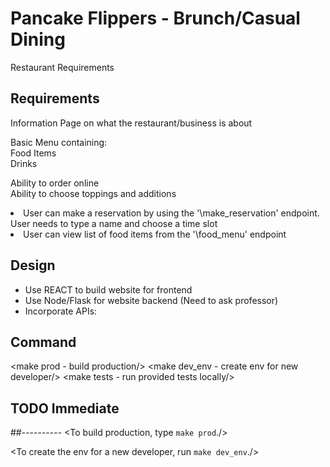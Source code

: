 # Pancake Flippers - Brunch/Casual Dining 
Restaurant Requirements
## Requirements
Information Page on what the restaurant/business is about  

Basic Menu containing:  
        Food Items  
        Drinks  

Ability to order online  
Ability to choose toppings and additions  
  
<li>User can make a reservation by using the '\make_reservation' endpoint. User needs to type a name and choose a time slot</li>  
<li>User can view list of food items from the '\food_menu' endpoint</li>  
</ul>

## Design
<ul>
<li>Use REACT to build website for frontend</li>
<li>Use Node/Flask for website backend (Need to ask professor)</li>
<li>Incorporate APIs:</li>
	 <Reservation services utilizing Calenders, etc./>
	 <Location services from Google/>
	 <Credit/Debit Card payment/>
	 <Paypal service/>
</ul>

## Command
<make prod - build production/>
<make dev_env - create env for new developer/>
<make tests - run provided tests locally/>


## TODO Immediate
<Homepage/>

##----------
<To build production, type `make prod`./>

<To create the env for a new developer, run `make dev_env`./>
